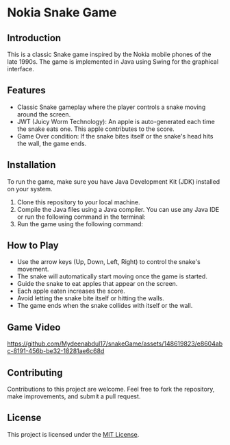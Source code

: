 # Nokia Snake Game

## Introduction
This is a classic Snake game inspired by the Nokia mobile phones of the late 1990s. The game is implemented in Java using Swing for the graphical interface.

## Features
- Classic Snake gameplay where the player controls a snake moving around the screen.
- JWT (Juicy Worm Technology): An apple is auto-generated each time the snake eats one. This apple contributes to the score.
- Game Over condition: If the snake bites itself or the snake's head hits the wall, the game ends.

## Installation
To run the game, make sure you have Java Development Kit (JDK) installed on your system.
1. Clone this repository to your local machine.
2. Compile the Java files using a Java compiler. You can use any Java IDE or run the following command in the terminal:
3. Run the game using the following command:

## How to Play
- Use the arrow keys (Up, Down, Left, Right) to control the snake's movement.
- The snake will automatically start moving once the game is started.
- Guide the snake to eat apples that appear on the screen.
- Each apple eaten increases the score.
- Avoid letting the snake bite itself or hitting the walls.
- The game ends when the snake collides with itself or the wall.

## Game Video


https://github.com/Mydeenabdul17/snakeGame/assets/148619823/e8604abc-8191-456b-be32-18281ae6c68d



## Contributing
Contributions to this project are welcome. Feel free to fork the repository, make improvements, and submit a pull request.

## License
This project is licensed under the [MIT License](LICENSE).
